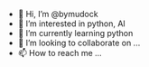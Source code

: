 - 👋 Hi, I’m @bymudock
- 👀 I’m interested in python, AI
- 🌱 I’m currently learning python
- 💞️ I’m looking to collaborate on ...
- 📫 How to reach me ...

<!---
bymudock/bymudock is a ✨ special ✨ repository because its `README.md` (this file) appears on your GitHub profile.
You can click the Preview link to take a look at your changes.
--->
